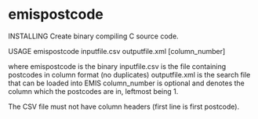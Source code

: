 # emispostcode

INSTALLING
Create binary compiling C source code.

USAGE
emispostcode inputfile.csv outputfile.xml [column_number]

where emispostcode is the binary
inputfile.csv is the file containing postcodes in column format (no duplicates)
outputfile.xml is the search file that can be loaded into EMIS
column_number is optional and denotes the column which the postcodes are in, leftmost being 1.

The CSV file must not have column headers (first line is first postcode).
